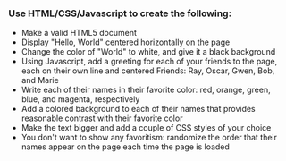 ### Use HTML/CSS/Javascript to create the following:

* Make a valid HTML5 document
* Display "Hello, World" centered horizontally on the page
* Change the color of "World" to white, and give it a black background
* Using Javascript, add a greeting for each of your friends to the page, each on their own line and centered
Friends: Ray, Oscar, Gwen, Bob, and Marie
* Write each of their names in their favorite color: red, orange, green, blue, and magenta, respectively
* Add a colored background to each of their names that provides reasonable contrast with their favorite color
* Make the text bigger and add a couple of CSS styles of your choice
* You don't want to show any favoritism: randomize the order that their names appear on the page each time the page is loaded
